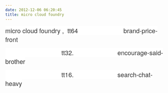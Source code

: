 ```yaml
---
date: 2012-12-06 06:20:45
title: micro cloud foundry
---
```



<p>
	<span style="color:#333333;font-family:'Helvetica Neue', Helvetica, sans-serif;font-size:20px;line-height:28px;background-color:#FFFFFF;">micro cloud foundry , &nbsp;tt64 &nbsp; &nbsp; &nbsp; &nbsp; &nbsp; &nbsp; &nbsp; &nbsp; &nbsp; &nbsp; &nbsp; &nbsp; &nbsp;brand-price-front</span> 
</p>
<p>
	<span style="color:#333333;font-family:'Helvetica Neue', Helvetica, sans-serif;font-size:20px;line-height:28px;background-color:#FFFFFF;">&nbsp; &nbsp; &nbsp; &nbsp; &nbsp; &nbsp; &nbsp; &nbsp; &nbsp; &nbsp; &nbsp; &nbsp; &nbsp; &nbsp; &nbsp; &nbsp; tt32. &nbsp; &nbsp; &nbsp; &nbsp; &nbsp; &nbsp; &nbsp; &nbsp; &nbsp; &nbsp; &nbsp; &nbsp;&nbsp;<span style="color:#333333;font-family:'Helvetica Neue', Helvetica, sans-serif;font-size:20px;line-height:28px;white-space:normal;background-color:#FFFFFF;">encourage-said-brother</span></span> 
</p>
<p>
	<span style="color:#333333;font-family:'Helvetica Neue', Helvetica, sans-serif;font-size:20px;line-height:28px;background-color:#FFFFFF;"><span style="color:#333333;font-family:'Helvetica Neue', Helvetica, sans-serif;font-size:20px;line-height:28px;white-space:normal;background-color:#FFFFFF;">&nbsp; &nbsp; &nbsp; &nbsp; &nbsp; &nbsp; &nbsp; &nbsp; &nbsp; &nbsp; &nbsp; &nbsp; &nbsp; &nbsp; &nbsp; &nbsp; tt16. &nbsp; &nbsp; &nbsp; &nbsp; &nbsp; &nbsp; &nbsp; &nbsp; &nbsp; &nbsp; &nbsp; &nbsp;&nbsp;<span style="color:#333333;font-family:'Helvetica Neue', Helvetica, sans-serif;font-size:20px;line-height:28px;white-space:normal;background-color:#FFFFFF;">search-chat-heavy</span></span></span> 
</p>